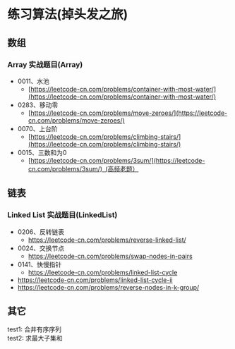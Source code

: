 # 练习算法(掉头发之旅)

## 数组
### Array 实战题目(Array)
- 0011、水池
  - [https://leetcode-cn.com/problems/container-with-most-water/](https://leetcode-cn.com/problems/container-with-most-water/)
- 0283、移动零
  - [https://leetcode-cn.com/problems/move-zeroes/](https://leetcode-cn.com/problems/move-zeroes/)
- 0070、上台阶 
  - [https://leetcode-cn.com/problems/climbing-stairs/](https://leetcode-cn.com/problems/climbing-stairs/)
- 0015、三数和为0
  - [https://leetcode-cn.com/problems/3sum/](https://leetcode-cn.com/problems/3sum/) (高频老题）

## 链表
### Linked List 实战题目(LinkedList)
- 0206、反转链表
  - https://leetcode-cn.com/problems/reverse-linked-list/
- 0024、交换节点
  - https://leetcode-cn.com/problems/swap-nodes-in-pairs
- 0141、快慢指针
  - https://leetcode-cn.com/problems/linked-list-cycle
- https://leetcode-cn.com/problems/linked-list-cycle-ii
- https://leetcode-cn.com/problems/reverse-nodes-in-k-group/


## 其它
test1: 合并有序序列  
test2: 求最大子集和